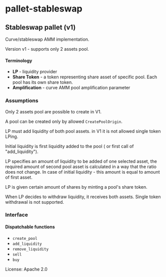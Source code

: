 # pallet-stableswap

## Stableswap pallet (v1)

Curve/stableswap AMM implementation.

Version v1 - supports only 2 assets pool.

#### Terminology

* **LP** - liquidity provider
* **Share Token** - a token representing share asset of specific pool. Each pool has its own share token.
* **Amplification** - curve AMM pool amplification parameter

### Assumptions

Only 2 assets pool are possible to create in V1.

A pool can be created only by allowed `CreatePoolOrigin`.

LP must add liquidity of both pool assets. in V1 it is not allowed single token LPing.

Initial liquidity is first liquidity added to the pool ( or first call of "add_liquidity").

LP specifies an amount of liquidity to be added of one selected asset, the required amount of second pool asset is calculated
in a way that the ratio does not change. In case of initial liquidity - this amount is equal to amount of first asset.

LP is given certain amount of shares by minting a pool's share token.

When LP decides to withdraw liquidity, it receives both assets. Single token withdrawal is not supported.

### Interface

#### Dispatchable functions

* `create_pool`
* `add_liquidity`
* `remove_liquidity`
* `sell`
* `buy`


License: Apache 2.0

